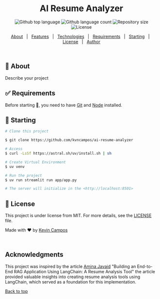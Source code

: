 <h1 align="center">AI Resume Analyzer</h1>

<p align="center">
  <img alt="Github top language" src="https://img.shields.io/github/languages/top/kvncampos/ai-resume-analyzer?color=56BEB8">

  <img alt="Github language count" src="https://img.shields.io/github/languages/count/kvncampos/ai-resume-analyzer?color=56BEB8">

  <img alt="Repository size" src="https://img.shields.io/github/repo-size/kvncampos/ai-resume-analyzer?color=56BEB8">

  <img alt="License" src="https://img.shields.io/github/license/kvncampos/ai-resume-analyzer?color=56BEB8">
</p>

<!-- Status -->

<!-- <h4 align="center">
	🚧  AI Resume Analyzer 🚀 Under construction...  🚧
</h4>

<hr> -->

<p align="center">
  <a href="#dart-about">About</a> &#xa0; | &#xa0;
  <a href="#sparkles-features">Features</a> &#xa0; | &#xa0;
  <a href="#rocket-technologies">Technologies</a> &#xa0; | &#xa0;
  <a href="#white_check_mark-requirements">Requirements</a> &#xa0; | &#xa0;
  <a href="#checkered_flag-starting">Starting</a> &#xa0; | &#xa0;
  <a href="#memo-license">License</a> &#xa0; | &#xa0;
  <a href="https://github.com/kvncampos" target="_blank">Author</a>
</p>

<br>

## :dart: About

Describe your project


## :white_check_mark: Requirements

Before starting :checkered_flag:, you need to have [Git](https://git-scm.com) and [Node](https://nodejs.org/en/) installed.

## :checkered_flag: Starting

```bash
# Clone this project

$ git clone https://github.com/kvncampos/ai-resume-analyzer

# Access
$ curl -LsSf https://astral.sh/uv/install.sh | sh

# Create Virtual Environment
$ uv venv

# Run the project
$ uv run streamlit run app/app.py

# The server will initialize in the <http://localhost:8501>
```

## :memo: License

This project is under license from MIT. For more details, see the [LICENSE](LICENSE.md) file.


Made with :heart: by <a href="https://github.com/kvncampos" target="_blank">Kevin Campos</a>

&#xa0;

## Acknowledgments
This project was inspired by the article <a href="https://medium.com/@aminajavaid30/building-an-end-to-end-rag-application-using-langchain-a-resume-analysis-tool-21382a083846" target="_blank">Amina Javaid</a> "Building an End-to-End RAG Application Using LangChain: A Resume Analysis Tool" the article provided valuable insights into creating resume analysis tools using LangChain, which served as a foundation for this implementation.


<a href="#top">Back to top</a>
